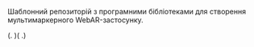 Шаблонний репозиторій з програмними бібліотеками для створення мультимаркерного WebAR-застосунку.


(. )( .)
